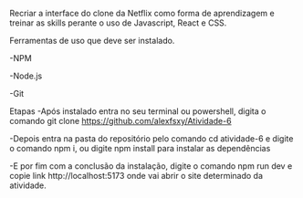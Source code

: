 Recriar a interface do clone da Netflix como forma de aprendizagem e treinar as skills perante o uso de Javascript, React e CSS.

Ferramentas de uso que deve ser instalado.

-NPM

-Node.js

-Git

Etapas
-Após instalado entra no seu terminal ou powershell, digita o comando git clone https://github.com/alexfsxy/Atividade-6

-Depois entra na pasta do repositório pelo comando cd atividade-6 e digite o comando npm i, ou digite npm install para instalar as dependências

-E por fim com a conclusão da instalação, digite o comando npm run dev e copie link http://localhost:5173 onde vai abrir o site determinado da atividade.
